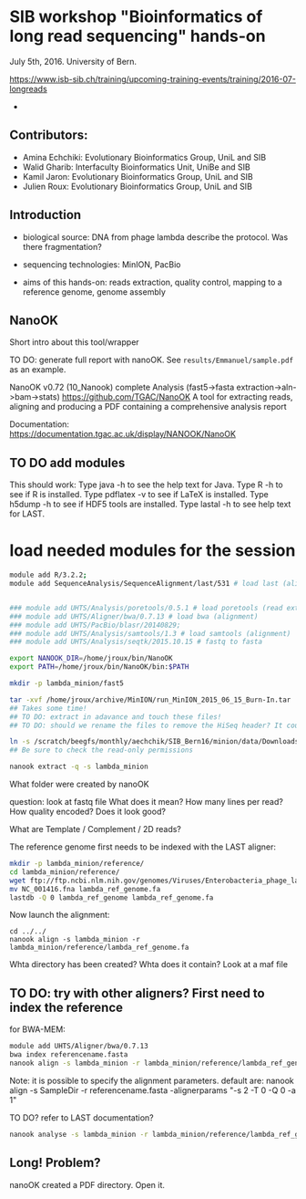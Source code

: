 # SIB workshop "Bioinformatics of long read sequencing" hands-on

July 5th, 2016. University of Bern. 

https://www.isb-sib.ch/training/upcoming-training-events/training/2016-07-longreads

-

## Contributors: 
- Amina Echchiki: Evolutionary Bioinformatics Group, UniL and SIB
- Walid Gharib: Interfaculty Bioinformatics Unit, UniBe and SIB
- Kamil Jaron: Evolutionary Bioinformatics Group, UniL and SIB
- Julien Roux: Evolutionary Bioinformatics Group, UniL and SIB

## Introduction
- biological source: DNA from phage lambda
  describe the protocol. Was there fragmentation?

- sequencing technologies: MinION, PacBio
- aims of this hands-on: reads extraction, quality control, mapping to a reference genome, genome assembly


## NanoOK

Short intro about this tool/wrapper

TO DO: generate full report with nanoOK. See `results/Emmanuel/sample.pdf` as an example.


NanoOK v0.72 (10_Nanook)
complete Analysis (fast5->fasta extraction->aln->bam->stats)
https://github.com/TGAC/NanoOK
A tool for extracting reads, aligning and producing a PDF containing a
comprehensive analysis report

Documentation: 
https://documentation.tgac.ac.uk/display/NANOOK/NanoOK

## TO DO add modules
This should work:
    Type java -h to see the help text for Java.
    Type R -h to see if R is installed.
    Type pdflatex -v to see if LaTeX is installed.
    Type h5dump -h to see if HDF5 tools are installed.
    Type lastal -h to see help text for LAST.


# load needed modules for the session 
```sh 
module add R/3.2.2;
module add SequenceAnalysis/SequenceAlignment/last/531 # load last (alignment)


### module add UHTS/Analysis/poretools/0.5.1 # load poretools (read extraction)
### module add UHTS/Aligner/bwa/0.7.13 # load bwa (alignment)
### module add UHTS/PacBio/blasr/20140829;
### module add UHTS/Analysis/samtools/1.3 # load samtools (alignment)
### module add UHTS/Analysis/seqtk/2015.10.15 # fastq to fasta
```

```sh
export NANOOK_DIR=/home/jroux/bin/NanoOK
export PATH=/home/jroux/bin/NanoOK/bin:$PATH

mkdir -p lambda_minion/fast5

tar -xvf /home/jroux/archive/MinION/run_MinION_2015_06_15_Burn-In.tar 
## Takes some time! 
## TO DO: extract in adavance and touch these files!
## TO DO: should we rename the files to remove the HiSeq header? It could be confusing

ln -s /scratch/beegfs/monthly/aechchik/SIB_Bern16/minion/data/Downloads_burnin/*fast5 lambda_minion/fast5/
## Be sure to check the read-only permissions

nanook extract -q -s lambda_minion
```
What folder were created by nanoOK

question: look at fastq file
What does it mean? How many lines per read? How quality encoded? Does it look good?

What are Template / Complement / 2D reads?


The reference genome first needs to be indexed with the LAST aligner:
```sh
mkdir -p lambda_minion/reference/
cd lambda_minion/reference/
wget ftp://ftp.ncbi.nlm.nih.gov/genomes/Viruses/Enterobacteria_phage_lambda_uid14204/NC_001416.fna
mv NC_001416.fna lambda_ref_genome.fa
lastdb -Q 0 lambda_ref_genome lambda_ref_genome.fa
```

Now launch the alignment:
```
cd ../../
nanook align -s lambda_minion -r lambda_minion/reference/lambda_ref_genome.fa
```
Whta directory has been created? Whta does it contain? Look at a maf file
## TO DO: try with other aligners? First need to index the reference
for BWA-MEM:
```sh
module add UHTS/Aligner/bwa/0.7.13
bwa index referencename.fasta
nanook align -s lambda_minion -r lambda_minion/reference/lambda_ref_genome.fa -aligner bwa
```

Note: it is possible to specify the alignment parameters. default are:
nanook align -s SampleDir -r referencename.fasta -alignerparams "-s 2 -T 0 -Q 0 -a 1"

TO DO? refer to LAST documentation?

```sh
nanook analyse -s lambda_minion -r lambda_minion/reference/lambda_ref_genome.fa
```
## Long! Problem?
nanoOK created a PDF directory. Open it.
